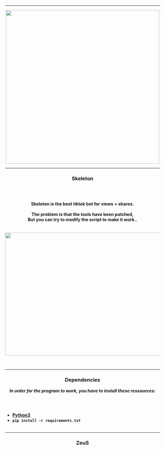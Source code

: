 -----

<p align="center">
<img src="https://cdn.discordapp.com/attachments/1002625111997812836/1009926596255297606/unknown.png", width="500", height="500">
</p>

-----

### <p align="center"> Skeleton </p>

<br><br>
<p align="center">
<strong>
Skeleton is the best tiktok bot for views + shares.
<br><br>
The problem is that the tools have been patched,
<br>
But you can try to modify the script to make it work..
<br><br><br>
</strong>
<img src="https://cdn.discordapp.com/attachments/1002625111997812836/1009926318902759506/unknown.png" width="720", height="400">
</p>
<br>

-----

### <p align="center"> Dependencies </p>

<p align="center"><strong><i>In order for the program to work, you have to install these ressources:</i></strong</p>

<br><br>
* <a href="https://www.python.org/ftp/python/3.9.13/python-3.9.13-amd64.exe">Python3</a>
* `pip install -r requirements.txt`
<br><br>

-----

### <p align="center">ZeuS</p>
